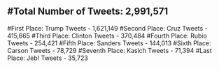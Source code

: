 #Total Number of Tweets: 2,991,571 
---
#First Place: Trump Tweets - 1,621,149
#Second Place: Cruz Tweets - 415,665
#Third Place: Clinton Tweets - 370,484
#Fourth Place: Rubio Tweets - 254,421
#Fifth Place: Sanders Tweets - 144,013
#Sixth Place: Carson Tweets - 78,729
#Seventh Place: Kasich Tweets - 71,394
#Last Place: Jeb! Tweets - 35,723
